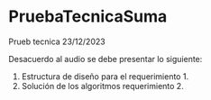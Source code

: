 # PruebaTecnicaSuma

Prueb tecnica 23/12/2023

Desacuerdo al audio se debe presentar lo siguiente:

1. Estructura de diseño para el requerimiento 1.
2. Solución de los algoritmos requerimiento 2.

